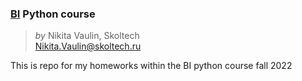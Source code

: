 ### [BI](https://bioinf.me/) Python course 
> *by* Nikita Vaulin, Skoltech <br />
> Nikita.Vaulin@skoltech.ru

This is repo for my homeworks within the BI python course fall 2022
